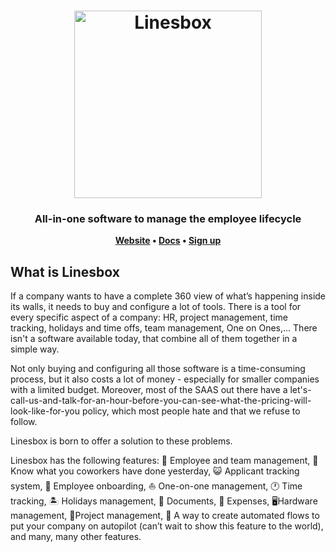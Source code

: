 <h1 align="center">
	<img
		width="300"
		alt="Linesbox"
		src="https://app.linesbox.com/img/logo-2x.png">
</h1>

<h3 align="center">
    All-in-one software to manage the employee lifecycle
</h3>

<p align="center">
	<strong>
		<a href="https://linesbox.com">Website</a>
		•
		<a href="https://docs.linesbox.com">Docs</a>
		•
		<a href="https://app.linesbox.com/register">Sign up</a>
	</strong>
</p>


## What is Linesbox

If a company wants to have a complete 360 view of what’s happening inside its walls, it needs to buy and configure a lot of tools. There is a tool for every specific aspect of a company: HR, project management, time tracking, holidays and time offs, team management, One on Ones,... There isn't a software available today, that combine all of them together in a simple way.

Not only buying and configuring all those software is a time-consuming process, but it also costs a lot of money - especially for smaller companies with a limited budget. Moreover, most of the SAAS out there have a let's-call-us-and-talk-for-an-hour-before-you-can-see-what-the-pricing-will-look-like-for-you policy, which most people hate and that we refuse to follow.

Linesbox is born to offer a solution to these problems.

Linesbox has the following features:
👯 Employee and team management,
📝 Know what you coworkers have done yesterday,
😺 Applicant tracking system,
👨 Employee onboarding,
⛵️ One-on-one management,
🕐 Time tracking,
🏝 Holidays management,
📃 Documents,
💸 Expenses,
🖥Hardware management,
🚜Project management,
🤖 A way to create automated flows to put your company on autopilot (can’t wait to show this feature to the world),
and many, many other features.

